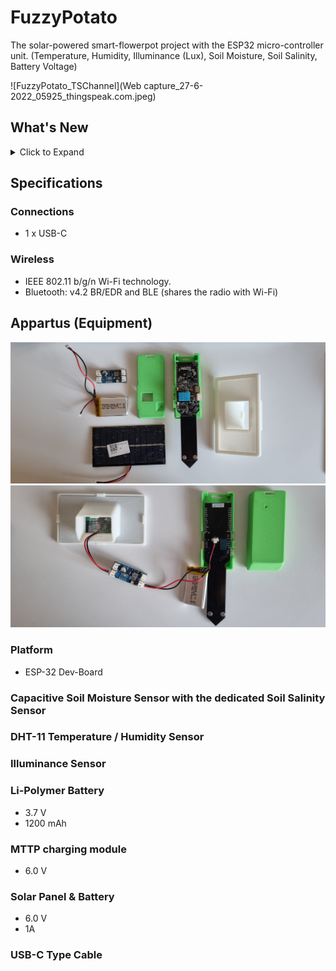 # FuzzyPotato
The solar-powered smart-flowerpot project with the ESP32 micro-controller unit. (Temperature, Humidity, Illuminance (Lux), Soil Moisture, Soil Salinity, Battery Voltage)

![FuzzyPotato_TSChannel](Web capture_27-6-2022_05925_thingspeak.com.jpeg)

## What's New
<details>
<summary>Click to Expand</summary>
  
### v1.0
#### April 30, 2021
> [Initial Release](https://github.com/happybono/FuzzyPotato/commit/69261c0585d91c82cd700f809ad399d5e69eef05)
  
#### December 6, 2021
> [Now supports E-mail notifications.](https://github.com/happybono/FuzzyPotato/blob/main/MATLAB%20Analysis/Email%20Notifications.m)
  
#### February 4, 2022
> [Added comments within the source code.](https://github.com/happybono/FuzzyPotato/blob/main/FuzzyPotato/FuzzyPotato.ino)
  
#### March 4, 2022
> [Uploaded required libraries.](https://github.com/happybono/FuzzyPotato/tree/main/Libraries)
  
#### June 27, 2022
> [Improvements in the remaining battery calculation algorithm.](https://github.com/happybono/FuzzyPotato/blob/main/Plugins/StatusUpdates/JavaScript.js)
</details>


## Specifications
### Connections
* 1 x USB-C

### Wireless
* IEEE 802.11 b/g/n Wi-Fi technology.
* Bluetooth: v4.2 BR/EDR and BLE (shares the radio with Wi-Fi)

## Appartus (Equipment)
![FuzzyPotato_Equipment](FuzzyPotato_Equipment.jpg)
![FuzzyPotato_Assembled](FuzzyPotato_Assembled.jpg)

### Platform
* ESP-32 Dev-Board

### Capacitive Soil Moisture Sensor with the dedicated Soil Salinity Sensor 

### DHT-11 Temperature / Humidity Sensor

### Illuminance Sensor

### Li-Polymer Battery
* 3.7 V
* 1200 mAh

### MTTP charging module
- 6.0 V

### Solar Panel & Battery
- 6.0 V
- 1A

### USB-C Type Cable
